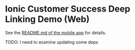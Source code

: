 # Ionic Customer Success Deep Linking Demo (Web)

See the [README.md of the mobile app](https://github.com/ionic-team/cs-demo-deeplink-mobile/blob/main/README.md) for details.

TODO: I need to examine updating some deps
